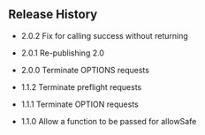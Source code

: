 ## Release History

* 2.0.2 Fix for calling success without returning

* 2.0.1 Re-publishing 2.0

* 2.0.0 Terminate OPTIONS requests

* 1.1.2 Terminate preflight requests

* 1.1.1 Terminate OPTION requests

* 1.1.0 Allow a function to be passed for allowSafe
